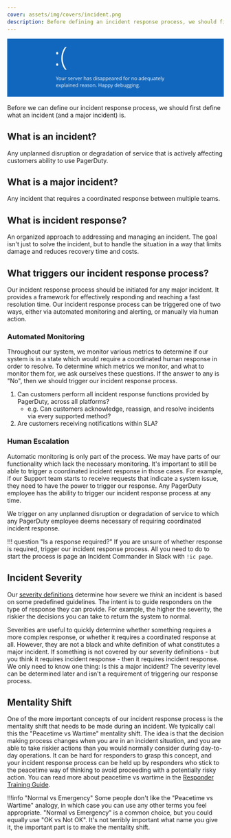 ```yaml
---
cover: assets/img/covers/incident.png
description: Before defining an incident response process, we should first define what an incident (and a major incident) is, along with how we should trigger the response for such incidents.
---
```

![Incident](../assets/img/headers/server_incident.png)

Before we can define our incident response process, we should first define what an incident (and a major incident) is.

## What is an incident?
Any unplanned disruption or degradation of service that is actively affecting customers ability to use PagerDuty.

## What is a major incident?
Any incident that requires a coordinated response between multiple teams.

## What is incident response?
An organized approach to addressing and managing an incident. The goal isn't just to solve the incident, but to handle the situation in a way that limits damage and reduces recovery time and costs.

## What triggers our incident response process?
Our incident response process should be initiated for any major incident. It provides a framework for effectively responding and reaching a fast resolution time. Our incident response process can be triggered one of two ways, either via automated monitoring and alerting, or manually via human action.

### Automated Monitoring
Throughout our system, we monitor various metrics to determine if our system is in a state which would require a coordinated human response in order to resolve. To determine which metrics we monitor, and what to monitor them for, we ask ourselves these questions. If the answer to any is "No", then we should trigger our incident response process.

1. Can customers perform all incident response functions provided by PagerDuty, across all platforms?
    * e.g. Can customers acknowledge, reassign, and resolve incidents via every supported method?
1. Are customers receiving notifications within SLA?

### Human Escalation
Automatic monitoring is only part of the process. We may have parts of our functionality which lack the necessary monitoring. It's important to still be able to trigger a coordinated incident response in those cases. For example, if our Support team starts to receive requests that indicate a system issue, they need to have the power to trigger our response. Any PagerDuty employee has the ability to trigger our incident response process at any time.

We trigger on any unplanned disruption or degradation of service to which any PagerDuty employee deems necessary of requiring coordinated incident response.

!!! question "Is a response required?"
    If you are unsure of whether response is required, trigger our incident response process. All you need to do to start the process is page an Incident Commander in Slack with `!ic page`.

## Incident Severity
Our [severity definitions](/before/severity_levels.md) determine how severe we _think_ an incident is based on some predefined guidelines. The intent is to guide responders on the type of response they can provide. For example, the higher the severity, the riskier the decisions you can take to return the system to normal.

Severities are useful to quickly determine whether something requires a more complex response, or whether it requires a coordinated response at all. However, they are not a black and white definition of what constitutes a major incident. If something is not covered by our severity definitions - but you think it requires incident response - then it requires incident response. We only need to know one thing: Is this a major incident? The severity level can be determined later and isn't a requirement of triggering our response process.

## Mentality Shift
One of the more important concepts of our incident response process is the mentality shift that needs to be made during an incident. We typically call this the "Peacetime vs Wartime" mentality shift. The idea is that the decision making process changes when you are in an incident situation, and you are able to take riskier actions than you would normally consider during day-to-day operations. It can be hard for responders to grasp this concept, and your incident response process can be held up by responders who stick to the peacetime way of thinking to avoid proceeding with a potentially risky action. You can read more about peacetime vs wartime in the [Responder Training Guide](/training/subject_matter_expert/#wartime-vs-peacetime).

!!!info "Normal vs Emergency"
    Some people don't like the "Peacetime vs Wartime" analogy, in which case you can use any other terms you feel appropriate. "Normal vs Emergency" is a common choice, but you could equally use "OK vs Not OK". It's not terribly important what name you give it, the important part is to make the mentality shift.
